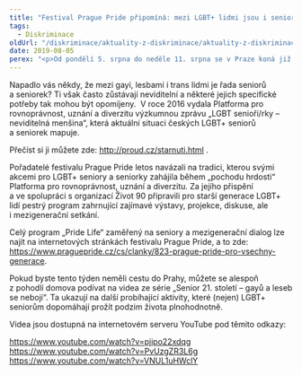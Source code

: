 ```yaml
---
title: "Festival Prague Pride připomíná: mezi LGBT+ lidmi jsou i senioři a seniorky"
tags:
  - Diskriminace
oldUrl: "/diskriminace/aktuality-z-diskriminace/aktuality-z-diskriminace-2019/festival-prague-pride-pripomina-mezi-lgbt-lidmi-jsou-i-seniori-a-seniorky/"
date: 2019-08-05
perex: "<p>Od pondělí 5. srpna do neděle 11. srpna se v Praze koná již tradiční festival Prague Pride, který představí přes stovku kulturních i společenských akcí, veřejných diskusí a debat, sportovních událostí i duchovních setkání. Všechny tyto akce spojuje téma LGBT+, postavení a práv sexuálních menšin a queer kultury. Letošní festival si připomene především počátky aktivismu LGBT+ komunity a důležité téma vztahů mezi jednotlivými generacemi. </p>"
---
```


<!-- imported from the old website -->

<p>Napadlo vás někdy, že mezi gayi, lesbami i trans lidmi je řada seniorů a seniorek? Ti však často zůstávají neviditelní a některé jejich specifické potřeby tak mohou být opomíjeny.  V roce 2016 vydala Platforma pro rovnoprávnost, uznání a diverzitu výzkumnou zprávu „LGBT senioři/rky – neviditelná menšina“, která aktuální situaci českých LGBT+ seniorů a seniorek mapuje. </p> <p>Přečíst si ji můžete zde: <a title="Otevření do nového okna" href="http://proud.cz/starnuti.html" target="_blank">http://proud.cz/starnuti.html</a> <img alt="" src="https://www.ochrance.cz/typo3/ext/od_linkdesc/icons/external.gif" class="od_linkdesc_icon_external" />.</p> <p>Pořadatelé festivalu Prague Pride letos navázali na tradici, kterou svými akcemi pro LGBT+ seniory a seniorky zahájila během „pochodu hrdosti“ Platforma pro rovnoprávnost, uznání a diverzitu. Za jejího přispění a ve spolupráci s organizací Život 90 připravili pro starší generace LGBT+ lidí pestrý program zahrnující zajímavé výstavy, projekce, diskuse, ale i mezigenerační setkání. </p> <p>Celý program „Pride Life“ zaměřený na seniory a mezigenerační dialog lze najít na internetových stránkách festivalu Prague Pride, a to zde: <a href="https://www.praguepride.cz/cs/clanky/823-prague-pride-pro-vsechny-generace" target="_blank">https://www.praguepride.cz/cs/clanky/823-prague-pride-pro-vsechny-generace</a>.</p> <p>Pokud byste tento týden neměli cestu do Prahy, můžete se alespoň z pohodlí domova podívat na videa ze série „Senior 21. století – gayů a leseb se nebojí“. Ta ukazují na další probíhající aktivity, které (nejen) LGBT+ seniorům dopomáhají prožít podzim života plnohodnotně. </p> <p>Videa jsou dostupná na internetovém serveru YouTube pod těmito odkazy: </p> <a href="https://www.youtube.com/watch?v=pjipo22xdqg" target="_blank">https://www.youtube.com/watch?v=pjipo22xdqg</a><br /> <a href="https://www.youtube.com/watch?v=PvUzgZR3L6g" target="_blank">https://www.youtube.com/watch?v=PvUzgZR3L6g</a><br /> <a href="https://www.youtube.com/watch?v=VNUL1uHWclY" target="_blank">https://www.youtube.com/watch?v=VNUL1uHWclY</a> <br /> <br />
